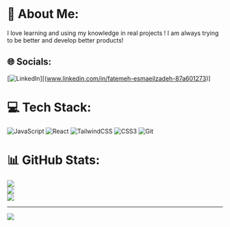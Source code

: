 # 💫 About Me:
I love learning and using my knowledge in real projects ! I am  always trying to be better and develop better products!


## 🌐 Socials:
[![LinkedIn](https://img.shields.io/badge/LinkedIn-%230077B5.svg?logo=linkedin&logoColor=white)][(www.linkedin.com/in/fatemeh-esmaeilzadeh-87a601273)]

# 💻 Tech Stack:
![JavaScript](https://img.shields.io/badge/javascript-%23323330.svg?style=flat&logo=javascript&logoColor=%23F7DF1E) ![React](https://img.shields.io/badge/react-%2320232a.svg?style=flat&logo=react&logoColor=%2361DAFB) ![TailwindCSS](https://img.shields.io/badge/tailwindcss-%2338B2AC.svg?style=flat&logo=tailwind-css&logoColor=white) ![CSS3](https://img.shields.io/badge/css3-%231572B6.svg?style=flat&logo=css3&logoColor=white) ![Git](https://img.shields.io/badge/git-%23F05033.svg?style=flat&logo=git&logoColor=white)
# 📊 GitHub Stats:
![](https://github-readme-stats.vercel.app/api?username=ftmehsm&theme=one_dark_pro&hide_border=false&include_all_commits=false&count_private=false)<br/>
![](https://github-readme-streak-stats.herokuapp.com/?user=ftmehsm&theme=one_dark_pro&hide_border=false)<br/>
![](https://github-readme-stats.vercel.app/api/top-langs/?username=ftmehsm&theme=one_dark_pro&hide_border=false&include_all_commits=false&count_private=false&layout=compact)

---
[![](https://visitcount.itsvg.in/api?id=ftmehsm&icon=0&color=10)](https://visitcount.itsvg.in)

<!-- Proudly created with GPRM ( https://gprm.itsvg.in ) -->

